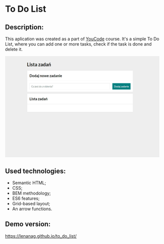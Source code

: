 # To Do List

## Description:

This aplication was created as a part of [YouCode](https://youcode.pl) course. It's a simple To Do List, where you can add one or more tasks, check if the task is done and delete it.

![To Do List video](images/to-do-list-pageview.gif)

## Used technologies:

- Semantic HTML;
- CSS;
- BEM methodology;
- ES6 features;
- Grid-based layout;
- An arrow functions.

## Demo version:

https://lenanag.github.io/to_do_list/